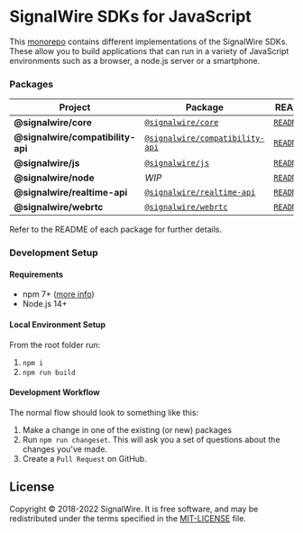 # SignalWire SDKs for JavaScript

This [monorepo](https://en.wikipedia.org/wiki/Monorepo) contains different implementations of the SignalWire SDKs. These allow you to build applications that can run in a variety of JavaScript environments such as a browser, a node.js server or a smartphone.

### Packages

| Project                           | Package                                                                                        | README                                              | CHANGELOG                                                 |
| --------------------------------- | ---------------------------------------------------------------------------------------------- | --------------------------------------------------- | --------------------------------------------------------- |
| **@signalwire/core**              | [`@signalwire/core`](https://www.npmjs.com/package/@signalwire/core)                           | [`README.md`](packages/core/README.md)              | [`CHANGELOG.md`](packages/core/CHANGELOG.md)              |
| **@signalwire/compatibility-api** | [`@signalwire/compatibility-api`](https://www.npmjs.com/package/@signalwire/compatibility-api) | [`README.md`](packages/compatibility-api/README.md) | [`CHANGELOG.md`](packages/compatibility-api/CHANGELOG.md) |
| **@signalwire/js**                | [`@signalwire/js`](https://www.npmjs.com/package/@signalwire/js)                               | [`README.md`](packages/js/README.md)                | [`CHANGELOG.md`](packages/js/CHANGELOG.md)                |
| **@signalwire/node**              | _WIP_                                                                                          | [`README.md`](packages/node/README.md)              | [`CHANGELOG.md`](packages/node/CHANGELOG.md)              |
| **@signalwire/realtime-api**      | [`@signalwire/realtime-api`](https://www.npmjs.com/package/@signalwire/realtime-api)           | [`README.md`](packages/realtime-api/README.md)      | [`CHANGELOG.md`](packages/realtime-api/CHANGELOG.md)      |
| **@signalwire/webrtc**            | [`@signalwire/webrtc`](https://www.npmjs.com/package/@signalwire/webrtc)                       | [`README.md`](packages/webrtc/README.md)            | [`CHANGELOG.md`](packages/webrtc/CHANGELOG.md)            |

Refer to the README of each package for further details.

### Development Setup

#### Requirements

- npm 7+ ([more info](https://docs.npmjs.com/cli/v7/using-npm/workspaces))
- Node.js 14+

#### Local Environment Setup

From the root folder run:

1. `npm i`
2. `npm run build`

#### Development Workflow

The normal flow should look to something like this:

1. Make a change in one of the existing (or new) packages
2. Run `npm run changeset`. This will ask you a set of questions about the changes you've made.
3. Create a `Pull Request` on GitHub.

## License

Copyright © 2018-2022 SignalWire. It is free software, and may be redistributed under the terms specified in the [MIT-LICENSE](https://github.com/signalwire/signalwire-js/blob/master/LICENSE) file.
